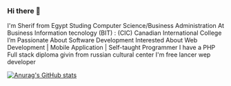 ### Hi there 👋


I'm Sherif from Egypt
Studing Computer Science/Business Administration At Business Information tecnology (BIT) : (CIC) Canadian International College
I’m Passionate About Software Development 
Interested About  Web Development | Mobile Application |
Self-taught Programmer
I have a PHP Full stack diploma givin from russian cultural center 
I'm free lancer wep developer 

[![Anurag's GitHub stats](https://github-readme-stats.vercel.app/api?username=SherifMadel)](https://github.com/anuraghazra/github-readme-stats)
